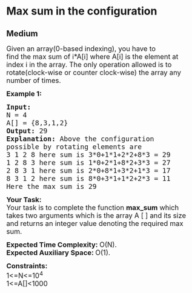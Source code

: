 # Max sum in the configuration
##  Medium 
<div class="problem-statement">
                <p></p><p><span style="font-size:18px">Given an array(0-based indexing), you have to find&nbsp;the&nbsp;max sum of i*A[i] where A[i]&nbsp;is the element at index i in the array.&nbsp;The only operation allowed is to rotate(clock-wise or counter clock-wise)&nbsp;the array any number of times.</span></p>

<p><span style="font-size:18px"><strong>Example 1:</strong></span></p>

<pre><span style="font-size:18px"><strong>Input:
</strong>N = 4
A[] = {8,3,1,2}
<strong>Output: </strong>29<strong>
Explanation: </strong>Above&nbsp;the configuration
possible by rotating&nbsp;elements are
3 1 2 8 here sum is&nbsp;3*0+1*1+2*2+8*3&nbsp;= 29
1 2 8 3 here sum is&nbsp;1*0+2*1+8*2+3*3&nbsp;= 27
2 8 3 1 here sum is&nbsp;2*0+8*1+3*2+1*3&nbsp;= 17
8 3 1 2 here sum is&nbsp;8*0+3*1+1*2+2*3&nbsp;=&nbsp;11
Here&nbsp;the max sum is&nbsp;29&nbsp;</span>
</pre>

<p><span style="font-size:18px"><strong>Your&nbsp;Task:</strong><br>
Your task is to complete the function <strong>max_sum</strong> which takes two&nbsp;arguments which is the array A [ ] and its size and returns an integer value denoting the required max sum.</span></p>

<p><span style="font-size:18px"><strong>Expected Time Complexity:&nbsp;</strong>O(N).<br>
<strong>Expected Auxiliary Space:&nbsp;</strong>O(1).</span></p>

<p><span style="font-size:18px"><strong>Constraints:</strong><br>
1&lt;=N&lt;=10<sup>4</sup><br>
1&lt;=A[]&lt;1000</span></p>
 <p></p>
            </div>